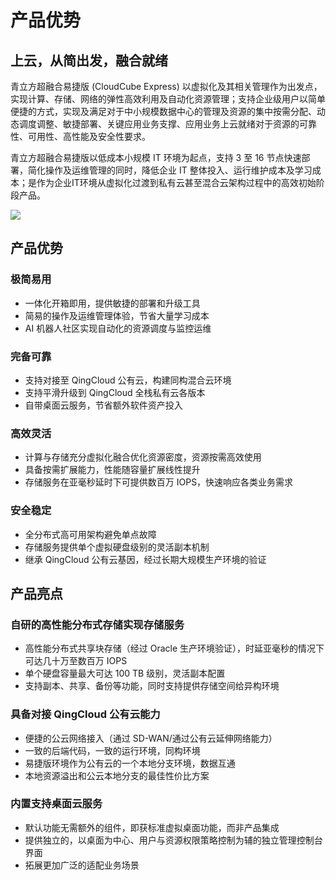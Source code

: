 ---
---

# 产品优势

## 上云，从简出发，融合就绪

青立方超融合易捷版 (CloudCube Express) 以虚拟化及其相关管理作为出发点，实现计算、存储、网络的弹性高效利用及自动化资源管理；支持企业级用户以简单便捷的方式，实现及满足对于中小规模数据中心的管理及资源的集中按需分配、动态调度调整、敏捷部署、关键应用业务支撑、应用业务上云就绪对于资源的可靠性、可用性、高性能及安全性要求。

青立方超融合易捷版以低成本小规模 IT 环境为起点，支持 3 至 16 节点快速部署，简化操作及运维管理的同时，降低企业 IT 整体投入、运行维护成本及学习成本；是作为企业IT环境从虚拟化过渡到私有云甚至混合云架构过程中的高效初始阶段产品。

![](https://pek3b.qingstor.com/kubesphere-docs/png/20190422212943.png)

## 产品优势

### 极简易用

- 一体化开箱即用，提供敏捷的部署和升级工具
- 简易的操作及运维管理体验，节省大量学习成本
- AI 机器人社区实现自动化的资源调度与监控运维

### 完备可靠

- 支持对接至 QingCloud 公有云，构建同构混合云环境
- 支持平滑升级到 QingCloud 全栈私有云各版本
- 自带桌面云服务，节省额外软件资产投入

### 高效灵活

- 计算与存储充分虚拟化融合优化资源密度，资源按需高效使用
- 具备按需扩展能力，性能随容量扩展线性提升
- 存储服务在亚毫秒延时下可提供数百万 IOPS，快速响应各类业务需求

### 安全稳定

- 全分布式高可用架构避免单点故障
- 存储服务提供单个虚拟硬盘级别的灵活副本机制 
- 继承 QingCloud 公有云基因，经过长期大规模生产环境的验证

## 产品亮点

### 自研的高性能分布式存储实现存储服务

- 高性能分布式共享块存储（经过 Oracle 生产环境验证），时延亚毫秒的情况下可达几十万至数百万 IOPS
- 单个硬盘容量最大可达 100 TB 级别，灵活副本配置
- 支持副本、共享、备份等功能，同时支持提供存储空间给异构环境

### 具备对接 QingCloud 公有云能力

 - 便捷的公云网络接入（通过 SD-WAN/通过公有云延伸网络能力）
 - 一致的后端代码，一致的运行环境，同构环境
 - 易捷版环境作为公有云的一个本地分支环境，数据互通
 - 本地资源溢出和公云本地分支的最佳性价比方案

### 内置支持桌面云服务

- 默认功能无需额外的组件，即获标准虚拟桌面功能，而非产品集成
- 提供独立的，以桌面为中心、用户与资源权限策略控制为辅的独立管理控制台界面
- 拓展更加广泛的适配业务场景


